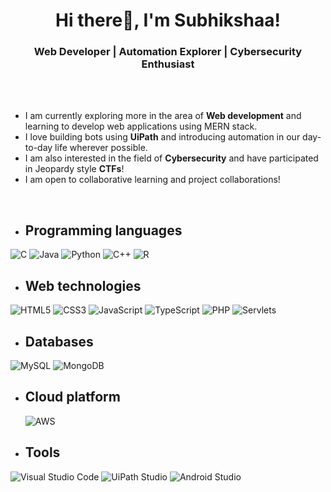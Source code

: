 <h1 align="center">Hi there👋, I'm Subhikshaa!</h1>
<h3 align="center">Web Developer | Automation Explorer | Cybersecurity Enthusiast</h3>
<br /><br />

- I am currently exploring more in the area of **Web development** and learning to develop web applications using MERN stack.
- I love building bots using **UiPath** and introducing automation in our day-to-day life wherever possible.
- I am also interested in the field of **Cybersecurity** and have participated in Jeopardy style **CTFs**!
- I am open to collaborative learning and project collaborations!

<br />

<div class="grid" markdown>

- __Programming languages__
    ---
![C](https://img.shields.io/badge/c-%2300599C.svg?style=for-the-badge&logo=c&logoColor=white) 
![Java](https://img.shields.io/badge/java-%23ED8B00.svg?style=for-the-badge&logo=openjdk&logoColor=white) 
![Python](https://img.shields.io/badge/python-3670A0?style=for-the-badge&logo=python&logoColor=ffdd54) 
![C++](https://img.shields.io/badge/c++-%2300599C.svg?style=for-the-badge&logo=c%2B%2B&logoColor=white) 
![R](https://img.shields.io/badge/r-%23276DC3.svg?style=for-the-badge&logo=r&logoColor=white)

- __Web technologies__
    ---
![HTML5](https://img.shields.io/badge/html5-%23E34F26.svg?style=for-the-badge&logo=html5&logoColor=white) 
![CSS3](https://img.shields.io/badge/css3-%231572B6.svg?style=for-the-badge&logo=css3&logoColor=white) 
![JavaScript](https://img.shields.io/badge/javascript-%23323330.svg?style=for-the-badge&logo=javascript&logoColor=%23F7DF1E) 
![TypeScript](https://img.shields.io/badge/typescript-%23007ACC.svg?style=for-the-badge&logo=typescript&logoColor=white) 
![PHP](https://img.shields.io/badge/php-%23777BB4.svg?style=for-the-badge&logo=php&logoColor=white)
![Servlets](https://img.shields.io/badge/servlets-yellow?style=for-the-badge)


- __Databases__
    ---
![MySQL](https://img.shields.io/badge/mysql-%2300000f.svg?style=for-the-badge&logo=mysql&logoColor=white) 
![MongoDB](https://img.shields.io/badge/MongoDB-%234ea94b.svg?style=for-the-badge&logo=mongodb&logoColor=white)

- __Cloud platform__
    ---
    ![AWS](https://img.shields.io/badge/AWS-%23FF9900.svg?style=for-the-badge&logo=amazon-aws&logoColor=white)
  
- __Tools__
    ---
![Visual Studio Code](https://img.shields.io/badge/Visual%20Studio%20Code-007ACC?style=for-the-badge&logo=visual-studio-code&logoColor=white)
![UiPath Studio](https://img.shields.io/badge/uipath_studio-orange?style=for-the-badge)
![Android Studio](https://img.shields.io/badge/Android_Studio-white?style=for-the-badge&logo=android&labelColor=white)

</div>



